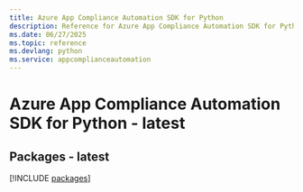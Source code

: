```yaml
---
title: Azure App Compliance Automation SDK for Python
description: Reference for Azure App Compliance Automation SDK for Python
ms.date: 06/27/2025
ms.topic: reference
ms.devlang: python
ms.service: appcomplianceautomation
---
```

# Azure App Compliance Automation SDK for Python - latest
## Packages - latest
[!INCLUDE [packages](app-compliance-automation-index.md)]